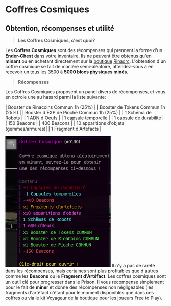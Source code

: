# Coffres Cosmiques
## Obtention, récompenses et utilité

> **Les Coffres Cosmiques, c'est quoi?**
 
Les **Coffres Cosmiques** sont des récompenses qui prennent la forme d'un **Ender-Chest** dans votre inventaire. Ils ne peuvent être obtenus qu'en **minant** ou en achetant directement sur la [boutique](https://store.rinaorc.com/) [Rinaorc](https://store.rinaorc.com/). L'obtention
d'un coffre cosmique se fait de manière semi-aléatoire, attendez-vous à en recevoir un tous les 3500 à **5000 blocs physiques minés**.

> **Récompenses**

Les Coffres Cosmiques proposent un panel divers de récompenses, et vous en octroie une au hasard parmi la liste suivante:

| Booster de Rinacoins Commun 1h (25%)    | 
| Booster de Tokens Commun 1h (25%)       |
| Booster d'EXP de Pioche Commun 1h (25%) |
| 1 Schéma de Robots                      |
| 1 ADN d'Oeufs                           |
| 1 capsule temporelle                    |
| 1 capsule de durabilité                 |
| 150 Beacons                             |
| 400 Beacons                             |
| 10 apparitions d'objets (gemmes/armures)|
| 1 Fragment d'Artéfacts                  |

![img.png](ressources/coffre_cosmique.png)
Il n'y a pas de rareté dans les récompenses, mais certaines sont plus profitables que d'autres comme les **Beacons** ou le **Fragment d'Artéfact**.
Les coffres cosmiques sont un outil clé pour progresser dans le Prison. Il vous récompense simplement pour le fait de **miner** et donne des récompenses non négligeables (les fragments d'artéfact n'étant pour le moment disponibles que dans ces coffres ou via le kit Voyageur de la boutique pour  les joueurs Free to Play).
